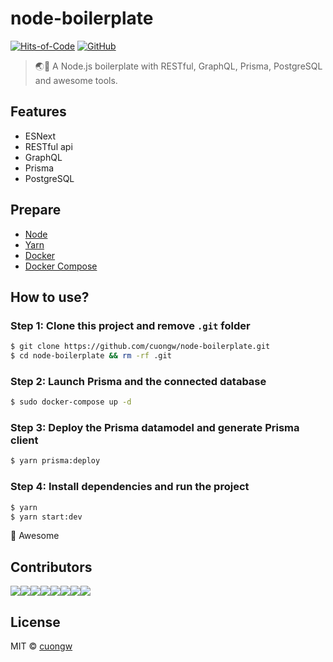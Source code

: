 # node-boilerplate

[![Hits-of-Code](https://hitsofcode.com/github/cuongw/node-boilerplate)](https://hitsofcode.com/view/github/cuongw/node-boilerplate)
[![GitHub](https://img.shields.io/github/license/cuongw/node-boilerplate.svg)](https://github.com/cuongw/node-boilerplate/blob/master/LICENSE)

> 🌏🚀 A Node.js boilerplate with RESTful, GraphQL, Prisma, PostgreSQL and awesome tools.

## Features

- ESNext
- RESTful api
- GraphQL
- Prisma
- PostgreSQL

## Prepare

- [Node](https://nodejs.org/en/)
- [Yarn](https://yarnpkg.com/en/)
- [Docker](https://phoenixnap.com/kb/how-to-install-docker-on-ubuntu-18-04)
- [Docker Compose](https://docs.docker.com/compose/install/)

## How to use?

### Step 1: Clone this project and remove `.git` folder

```sh
$ git clone https://github.com/cuongw/node-boilerplate.git
$ cd node-boilerplate && rm -rf .git
```

### Step 2: Launch Prisma and the connected database

```sh
$ sudo docker-compose up -d
```

### Step 3: Deploy the Prisma datamodel and generate Prisma client

```sh
$ yarn prisma:deploy
```

### Step 4: Install dependencies and run the project

```sh
$ yarn
$ yarn start:dev
```

🙌 Awesome

## Contributors

[![](https://sourcerer.io/fame/cuongw/cuongw/node-boilerplate/images/0)](https://sourcerer.io/fame/cuongw/cuongw/node-boilerplate/links/0)[![](https://sourcerer.io/fame/cuongw/cuongw/node-boilerplate/images/1)](https://sourcerer.io/fame/cuongw/cuongw/node-boilerplate/links/1)[![](https://sourcerer.io/fame/cuongw/cuongw/node-boilerplate/images/2)](https://sourcerer.io/fame/cuongw/cuongw/node-boilerplate/links/2)[![](https://sourcerer.io/fame/cuongw/cuongw/node-boilerplate/images/3)](https://sourcerer.io/fame/cuongw/cuongw/node-boilerplate/links/3)[![](https://sourcerer.io/fame/cuongw/cuongw/node-boilerplate/images/4)](https://sourcerer.io/fame/cuongw/cuongw/node-boilerplate/links/4)[![](https://sourcerer.io/fame/cuongw/cuongw/node-boilerplate/images/5)](https://sourcerer.io/fame/cuongw/cuongw/node-boilerplate/links/5)[![](https://sourcerer.io/fame/cuongw/cuongw/node-boilerplate/images/6)](https://sourcerer.io/fame/cuongw/cuongw/node-boilerplate/links/6)[![](https://sourcerer.io/fame/cuongw/cuongw/node-boilerplate/images/7)](https://sourcerer.io/fame/cuongw/cuongw/node-boilerplate/links/7)

## License

MIT © [cuongw](https://github.com/cuongw)
